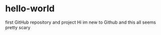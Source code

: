 # hello-world
first GitHub repository and project
Hi im new to Github and this all seems pretty scary 
